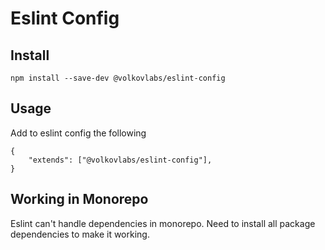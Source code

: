 # Eslint Config

## Install

```
npm install --save-dev @volkovlabs/eslint-config
```

## Usage

Add to eslint config the following

```
{
    "extends": ["@volkovlabs/eslint-config"],
}
```

## Working in Monorepo
Eslint can't handle dependencies in monorepo. Need to install all package dependencies to make it working. 
